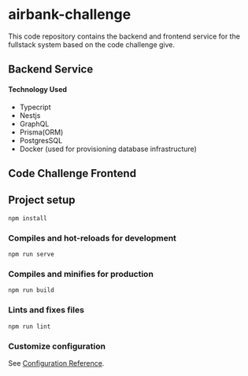 # airbank-challenge

This code repository contains the backend and frontend service for the fullstack system based on the code challenge give.

## Backend Service

#### Technology Used
- Typecript
- Nestjs
- GraphQL
- Prisma(ORM)
- PostgresSQL
- Docker (used for provisioning database infrastructure)


## Code Challenge Frontend 

## Project setup
```
npm install
```

### Compiles and hot-reloads for development
```
npm run serve
```

### Compiles and minifies for production
```
npm run build
```

### Lints and fixes files
```
npm run lint
```

### Customize configuration
See [Configuration Reference](https://cli.vuejs.org/config/).
